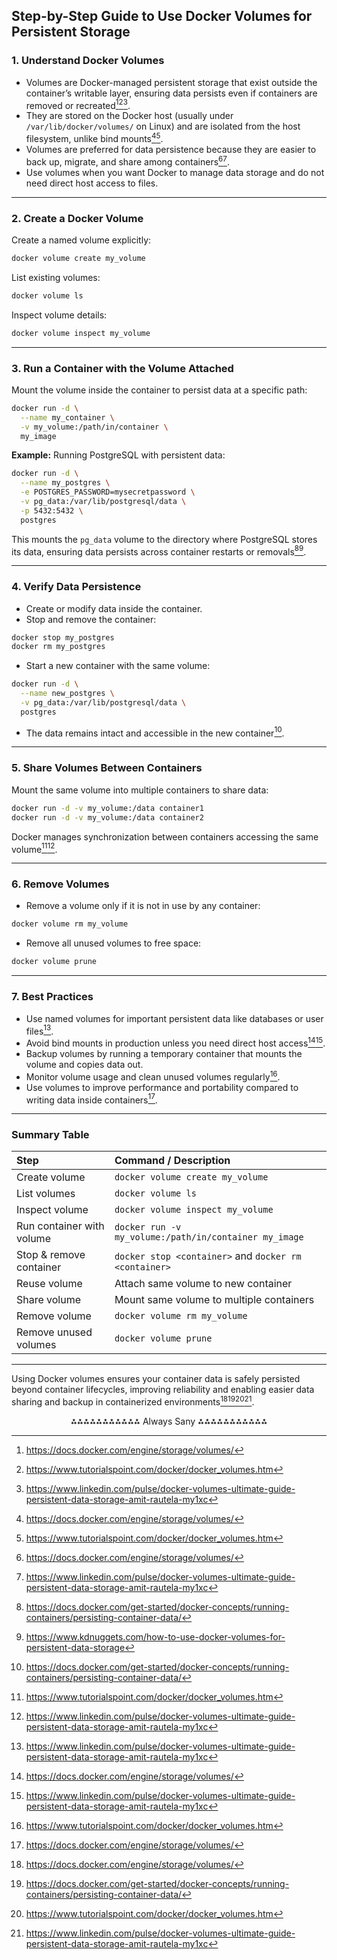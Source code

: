 ## Step-by-Step Guide to Use Docker Volumes for Persistent Storage

### 1. Understand Docker Volumes

- Volumes are Docker-managed persistent storage that exist outside the container’s writable layer, ensuring data persists even if containers are removed or recreated[^1][^5][^6].
- They are stored on the Docker host (usually under `/var/lib/docker/volumes/` on Linux) and are isolated from the host filesystem, unlike bind mounts[^1][^5].
- Volumes are preferred for data persistence because they are easier to back up, migrate, and share among containers[^1][^6].
- Use volumes when you want Docker to manage data storage and do not need direct host access to files.

---

### 2. Create a Docker Volume

Create a named volume explicitly:

```bash
docker volume create my_volume
```

List existing volumes:

```bash
docker volume ls
```

Inspect volume details:

```bash
docker volume inspect my_volume
```


---

### 3. Run a Container with the Volume Attached

Mount the volume inside the container to persist data at a specific path:

```bash
docker run -d \
  --name my_container \
  -v my_volume:/path/in/container \
  my_image
```

**Example:** Running PostgreSQL with persistent data:

```bash
docker run -d \
  --name my_postgres \
  -e POSTGRES_PASSWORD=mysecretpassword \
  -v pg_data:/var/lib/postgresql/data \
  -p 5432:5432 \
  postgres
```

This mounts the `pg_data` volume to the directory where PostgreSQL stores its data, ensuring data persists across container restarts or removals[^2][^4].

---

### 4. Verify Data Persistence

- Create or modify data inside the container.
- Stop and remove the container:

```bash
docker stop my_postgres
docker rm my_postgres
```

- Start a new container with the same volume:

```bash
docker run -d \
  --name new_postgres \
  -v pg_data:/var/lib/postgresql/data \
  postgres
```

- The data remains intact and accessible in the new container[^2].

---

### 5. Share Volumes Between Containers

Mount the same volume into multiple containers to share data:

```bash
docker run -d -v my_volume:/data container1
docker run -d -v my_volume:/data container2
```

Docker manages synchronization between containers accessing the same volume[^5][^6].

---

### 6. Remove Volumes

- Remove a volume only if it is not in use by any container:

```bash
docker volume rm my_volume
```

- Remove all unused volumes to free space:

```bash
docker volume prune
```


---

### 7. Best Practices

- Use named volumes for important persistent data like databases or user files[^6].
- Avoid bind mounts in production unless you need direct host access[^1][^6].
- Backup volumes by running a temporary container that mounts the volume and copies data out.
- Monitor volume usage and clean unused volumes regularly[^5].
- Use volumes to improve performance and portability compared to writing data inside containers[^1].

---

### Summary Table

| Step                      | Command / Description                                 |
| :------------------------ | :---------------------------------------------------- |
| Create volume             | `docker volume create my_volume`                      |
| List volumes              | `docker volume ls`                                    |
| Inspect volume            | `docker volume inspect my_volume`                     |
| Run container with volume | `docker run -v my_volume:/path/in/container my_image` |
| Stop \& remove container  | `docker stop <container>` and `docker rm <container>` |
| Reuse volume              | Attach same volume to new container                   |
| Share volume              | Mount same volume to multiple containers              |
| Remove volume             | `docker volume rm my_volume`                          |
| Remove unused volumes     | `docker volume prune`                                 |


---

Using Docker volumes ensures your container data is safely persisted beyond container lifecycles, improving reliability and enabling easier data sharing and backup in containerized environments[^1][^2][^5][^6].

<div style="text-align: center">⁂⁂⁂⁂⁂⁂⁂⁂⁂⁂⁂ Always Sany ⁂⁂⁂⁂⁂⁂⁂⁂⁂⁂⁂</div>

[^1]: https://docs.docker.com/engine/storage/volumes/

[^2]: https://docs.docker.com/get-started/docker-concepts/running-containers/persisting-container-data/

[^3]: https://spacelift.io/blog/docker-volumes

[^4]: https://www.kdnuggets.com/how-to-use-docker-volumes-for-persistent-data-storage

[^5]: https://www.tutorialspoint.com/docker/docker_volumes.htm

[^6]: https://www.linkedin.com/pulse/docker-volumes-ultimate-guide-persistent-data-storage-amit-rautela-my1xc

[^7]: https://docs.docker.com/engine/storage/

[^8]: https://labex.io/tutorials/docker-how-to-configure-the-storage-location-for-docker-volumes-416179

